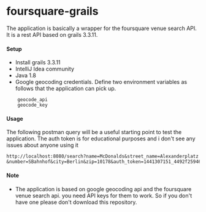# foursquare-grails

The application is basically a wrapper for the foursquare venue search API. It is a rest API based on grails 3.3.11. 

#### Setup
* Install grails 3.3.11
* IntelliJ Idea community
* Java 1.8
* Google geocoding credentials. Define two environment variables as follows that the application can pick up.
```
    geocode_api
    geocode_key
```
#### Usage
The following postman query will be a useful starting point to test the application. The auth token is for educational purposes and i don't see any issues about anyone using it

```
http://localhost:8080/search?name=McDonalds&street_name=Alexanderplatz &number=SBahnhof&city=Berlin&zip=10178&auth_token=1441307151_4492f25946a2e8e1414a8bb53dab8a6ba1cf4615
```

#### Note
* The application is based on google geocoding api and the foursquare venue search api. you need API keys for them to work. So if you don't have one please don't download this repository.


